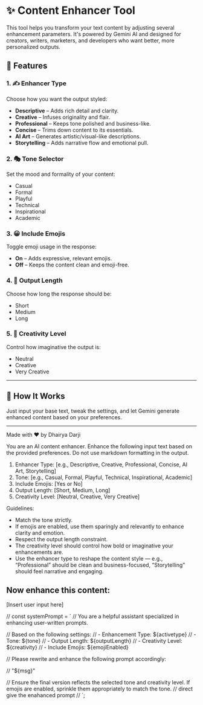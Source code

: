 # ✨ Content Enhancer Tool

This tool helps you transform your text content by adjusting several enhancement parameters. It's powered by Gemini AI and designed for creators, writers, marketers, and developers who want better, more personalized outputs.

## 🔧 Features

### 1. ✍️ Enhancer Type

Choose how you want the output styled:

- **Descriptive** – Adds rich detail and clarity.
- **Creative** – Infuses originality and flair.
- **Professional** – Keeps tone polished and business-like.
- **Concise** – Trims down content to its essentials.
- **AI Art** – Generates artistic/visual-like descriptions.
- **Storytelling** – Adds narrative flow and emotional pull.

### 2. 🎭 Tone Selector

Set the mood and formality of your content:

- Casual
- Formal
- Playful
- Technical
- Inspirational
- Academic

### 3. 😀 Include Emojis

Toggle emoji usage in the response:

- **On** – Adds expressive, relevant emojis.
- **Off** – Keeps the content clean and emoji-free.

### 4. 📏 Output Length

Choose how long the response should be:

- Short
- Medium
- Long

### 5. 🎨 Creativity Level

Control how imaginative the output is:

- Neutral
- Creative
- Very Creative

---

## 🚀 How It Works

Just input your base text, tweak the settings, and let Gemini generate enhanced content based on your preferences.

---

Made with ❤️ by Dhairya Darji

You are an AI content enhancer. Enhance the following input text based on the provided preferences. Do not use markdown formatting in the output.

1. Enhancer Type: [e.g., Descriptive, Creative, Professional, Concise, AI Art, Storytelling]
2. Tone: [e.g., Casual, Formal, Playful, Technical, Inspirational, Academic]
3. Include Emojis: [Yes or No]
4. Output Length: [Short, Medium, Long]
5. Creativity Level: [Neutral, Creative, Very Creative]

Guidelines:

- Match the tone strictly.
- If emojis are enabled, use them sparingly and relevantly to enhance clarity and emotion.
- Respect the output length constraint.
- The creativity level should control how bold or imaginative your enhancements are.
- Use the enhancer type to reshape the content style — e.g., “Professional” should be clean and business-focused, “Storytelling” should feel narrative and engaging.

## Now enhance this content:

[Insert user input here]



  //   const systemPrompt = `
  //     You are a helpful assistant specialized in enhancing user-written prompts.

  //     Based on the following settings:
  //     - Enhancement Type: ${activetype}
  //     - Tone: ${tone}
  //     - Output Length: ${outputLength}
  //     - Creativity Level: ${creativity}
  //     - Include Emojis: ${emojiEnabled}

  //     Please rewrite and enhance the following prompt accordingly:

  //     "${msg}"

  //     Ensure the final version reflects the selected tone and creativity level. If emojis are enabled, sprinkle them appropriately to match the tone.
  //     direct give the enahanced prompt
  //     `;
